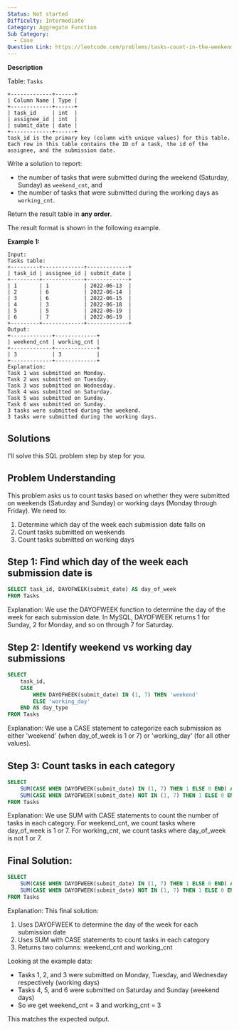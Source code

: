 ```yaml
---
Status: Not started
Difficulty: Intermediate
Category: Aggregate Function
Sub Category:
  - Case
Question Link: https://leetcode.com/problems/tasks-count-in-the-weekend
---
```

**Description**

Table: `Tasks`

```Plain
+-------------+------+
| Column Name | Type |
+-------------+------+
| task_id     | int  |
| assignee_id | int  |
| submit_date | date |
+-------------+------+
task_id is the primary key (column with unique values) for this table.
Each row in this table contains the ID of a task, the id of the assignee, and the submission date.
```

Write a solution to report:

- the number of tasks that were submitted during the weekend (Saturday, Sunday) as `weekend_cnt`, and
- the number of tasks that were submitted during the working days as `working_cnt`.

Return the result table in **any order**.

The result format is shown in the following example.

**Example 1:**

```Plain
Input:
Tasks table:
+---------+-------------+-------------+
| task_id | assignee_id | submit_date |
+---------+-------------+-------------+
| 1       | 1           | 2022-06-13  |
| 2       | 6           | 2022-06-14  |
| 3       | 6           | 2022-06-15  |
| 4       | 3           | 2022-06-18  |
| 5       | 5           | 2022-06-19  |
| 6       | 7           | 2022-06-19  |
+---------+-------------+-------------+
Output:
+-------------+-------------+
| weekend_cnt | working_cnt |
+-------------+-------------+
| 3           | 3           |
+-------------+-------------+
Explanation:
Task 1 was submitted on Monday.
Task 2 was submitted on Tuesday.
Task 3 was submitted on Wednesday.
Task 4 was submitted on Saturday.
Task 5 was submitted on Sunday.
Task 6 was submitted on Sunday.
3 tasks were submitted during the weekend.
3 tasks were submitted during the working days.
```

## Solutions

I'll solve this SQL problem step by step for you.

## Problem Understanding

This problem asks us to count tasks based on whether they were submitted on weekends (Saturday and Sunday) or working days (Monday through Friday). We need to:

1. Determine which day of the week each submission date falls on
2. Count tasks submitted on weekends
3. Count tasks submitted on working days

## Step 1: Find which day of the week each submission date is

```SQL
SELECT task_id, DAYOFWEEK(submit_date) AS day_of_week
FROM Tasks
```

Explanation: We use the DAYOFWEEK function to determine the day of the week for each submission date. In MySQL, DAYOFWEEK returns 1 for Sunday, 2 for Monday, and so on through 7 for Saturday.

## Step 2: Identify weekend vs working day submissions

```SQL
SELECT
    task_id,
    CASE
        WHEN DAYOFWEEK(submit_date) IN (1, 7) THEN 'weekend'
        ELSE 'working_day'
    END AS day_type
FROM Tasks
```

Explanation: We use a CASE statement to categorize each submission as either 'weekend' (when day_of_week is 1 or 7) or 'working_day' (for all other values).

## Step 3: Count tasks in each category

```SQL
SELECT
    SUM(CASE WHEN DAYOFWEEK(submit_date) IN (1, 7) THEN 1 ELSE 0 END) AS weekend_cnt,
    SUM(CASE WHEN DAYOFWEEK(submit_date) NOT IN (1, 7) THEN 1 ELSE 0 END) AS working_cnt
FROM Tasks
```

Explanation: We use SUM with CASE statements to count the number of tasks in each category. For weekend_cnt, we count tasks where day_of_week is 1 or 7. For working_cnt, we count tasks where day_of_week is not 1 or 7.

## Final Solution:

```SQL
SELECT
    SUM(CASE WHEN DAYOFWEEK(submit_date) IN (1, 7) THEN 1 ELSE 0 END) AS weekend_cnt,
    SUM(CASE WHEN DAYOFWEEK(submit_date) NOT IN (1, 7) THEN 1 ELSE 0 END) AS working_cnt
FROM Tasks
```

Explanation: This final solution:

1. Uses DAYOFWEEK to determine the day of the week for each submission date
2. Uses SUM with CASE statements to count tasks in each category
3. Returns two columns: weekend_cnt and working_cnt

Looking at the example data:

- Tasks 1, 2, and 3 were submitted on Monday, Tuesday, and Wednesday respectively (working days)
- Tasks 4, 5, and 6 were submitted on Saturday and Sunday (weekend days)
- So we get weekend_cnt = 3 and working_cnt = 3

This matches the expected output.